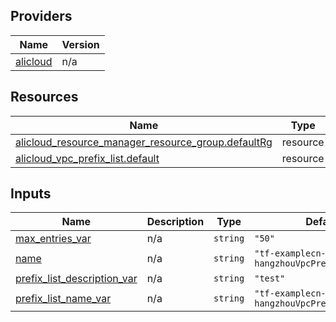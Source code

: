 <!-- BEGIN_TF_DOCS -->
## Providers

| Name | Version |
|------|---------|
| <a name="provider_alicloud"></a> [alicloud](#provider\_alicloud) | n/a |

## Resources

| Name | Type |
|------|------|
| [alicloud_resource_manager_resource_group.defaultRg](https://registry.terraform.io/providers/hashicorp/alicloud/latest/docs/resources/resource_manager_resource_group) | resource |
| [alicloud_vpc_prefix_list.default](https://registry.terraform.io/providers/hashicorp/alicloud/latest/docs/resources/vpc_prefix_list) | resource |

## Inputs

| Name | Description | Type | Default | Required |
|------|-------------|------|---------|:--------:|
| <a name="input_max_entries_var"></a> [max\_entries\_var](#input\_max\_entries\_var) | n/a | `string` | `"50"` | no |
| <a name="input_name"></a> [name](#input\_name) | n/a | `string` | `"tf-examplecn-hangzhouVpcPrefixList24801"` | no |
| <a name="input_prefix_list_description_var"></a> [prefix\_list\_description\_var](#input\_prefix\_list\_description\_var) | n/a | `string` | `"test"` | no |
| <a name="input_prefix_list_name_var"></a> [prefix\_list\_name\_var](#input\_prefix\_list\_name\_var) | n/a | `string` | `"tf-examplecn-hangzhouVpcPrefixList24801"` | no |
<!-- END_TF_DOCS -->    